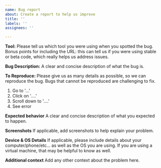 ```yaml
---
name: Bug report
about: Create a report to help us improve
title: ''
labels: ''
assignees: ''

---
```


**Tool:**
Please tell us which tool you were using when you spotted the bug. Bonus points for including the URL: this can tell us if you were using stable or beta code, which really helps us address issues.

**Bug Description:**
A clear and concise description of what the bug is.

**To Reproduce:**
Please give us as many details as possible, so we can reproduce the bug. Bugs that cannot be reproduced are challenging to fix.

1. Go to '...'
2. Click on '....'
3. Scroll down to '....'
4. See error

**Expected behavior**
A clear and concise description of what you expected to happen.

**Screenshots**
If applicable, add screenshots to help explain your problem.

**Device & OS Details**
If applicable, please include details about your computer/phone/etc... as well as the OS you are using. If you are using a virtual machine, that may be helpful to know as well.

**Additional context**
Add any other context about the problem here.
